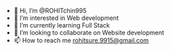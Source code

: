 - 👋 Hi, I’m @ROHITchin995
- 👀 I’m interested in Web development
- 🌱 I’m currently learning Full Stack
- 💞️ I’m looking to collaborate on Website development
- 📫 How to reach me rohitsure.9915@gmail.com

<!---
ROHITchin995/ROHITchin995 is a ✨ special ✨ repository because its `README.md` (this file) appears on your GitHub profile.
You can click the Preview link to take a look at your changes.
--->
